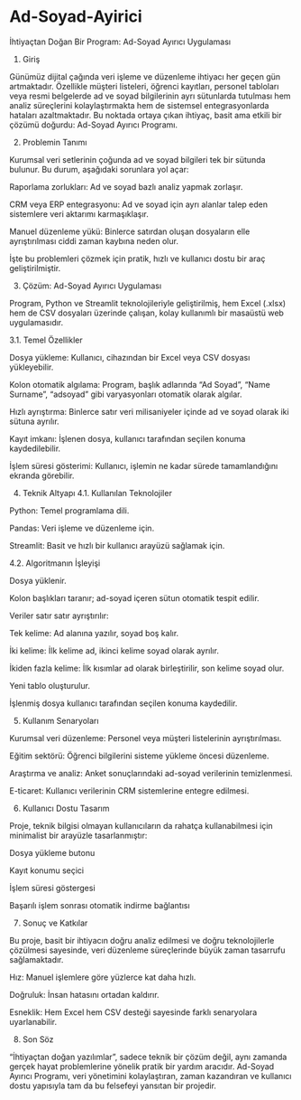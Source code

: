 # Ad-Soyad-Ayirici

İhtiyaçtan Doğan Bir Program: Ad-Soyad Ayırıcı Uygulaması

1. Giriş

Günümüz dijital çağında veri işleme ve düzenleme ihtiyacı her geçen gün artmaktadır. Özellikle müşteri listeleri, öğrenci kayıtları, personel tabloları veya resmi belgelerde ad ve soyad bilgilerinin ayrı sütunlarda tutulması hem analiz süreçlerini kolaylaştırmakta hem de sistemsel entegrasyonlarda hataları azaltmaktadır.
Bu noktada ortaya çıkan ihtiyaç, basit ama etkili bir çözümü doğurdu: Ad-Soyad Ayırıcı Programı.

2. Problemin Tanımı

Kurumsal veri setlerinin çoğunda ad ve soyad bilgileri tek bir sütunda bulunur. Bu durum, aşağıdaki sorunlara yol açar:

Raporlama zorlukları: Ad ve soyad bazlı analiz yapmak zorlaşır.

CRM veya ERP entegrasyonu: Ad ve soyad için ayrı alanlar talep eden sistemlere veri aktarımı karmaşıklaşır.

Manuel düzenleme yükü: Binlerce satırdan oluşan dosyaların elle ayrıştırılması ciddi zaman kaybına neden olur.

İşte bu problemleri çözmek için pratik, hızlı ve kullanıcı dostu bir araç geliştirilmiştir.

3. Çözüm: Ad-Soyad Ayırıcı Uygulaması

Program, Python ve Streamlit teknolojileriyle geliştirilmiş, hem Excel (.xlsx) hem de CSV dosyaları üzerinde çalışan, kolay kullanımlı bir masaüstü web uygulamasıdır.

3.1. Temel Özellikler

Dosya yükleme: Kullanıcı, cihazından bir Excel veya CSV dosyası yükleyebilir.

Kolon otomatik algılama: Program, başlık adlarında “Ad Soyad”, “Name Surname”, “adsoyad” gibi varyasyonları otomatik olarak algılar.

Hızlı ayrıştırma: Binlerce satır veri milisaniyeler içinde ad ve soyad olarak iki sütuna ayrılır.

Kayıt imkanı: İşlenen dosya, kullanıcı tarafından seçilen konuma kaydedilebilir.

İşlem süresi gösterimi: Kullanıcı, işlemin ne kadar sürede tamamlandığını ekranda görebilir.

4. Teknik Altyapı
4.1. Kullanılan Teknolojiler

Python: Temel programlama dili.

Pandas: Veri işleme ve düzenleme için.

Streamlit: Basit ve hızlı bir kullanıcı arayüzü sağlamak için.

4.2. Algoritmanın İşleyişi

Dosya yüklenir.

Kolon başlıkları taranır; ad-soyad içeren sütun otomatik tespit edilir.

Veriler satır satır ayrıştırılır:

Tek kelime: Ad alanına yazılır, soyad boş kalır.

İki kelime: İlk kelime ad, ikinci kelime soyad olarak ayrılır.

İkiden fazla kelime: İlk kısımlar ad olarak birleştirilir, son kelime soyad olur.

Yeni tablo oluşturulur.

İşlenmiş dosya kullanıcı tarafından seçilen konuma kaydedilir.

5. Kullanım Senaryoları

Kurumsal veri düzenleme: Personel veya müşteri listelerinin ayrıştırılması.

Eğitim sektörü: Öğrenci bilgilerini sisteme yükleme öncesi düzenleme.

Araştırma ve analiz: Anket sonuçlarındaki ad-soyad verilerinin temizlenmesi.

E-ticaret: Kullanıcı verilerinin CRM sistemlerine entegre edilmesi.

6. Kullanıcı Dostu Tasarım

Proje, teknik bilgisi olmayan kullanıcıların da rahatça kullanabilmesi için minimalist bir arayüzle tasarlanmıştır:

Dosya yükleme butonu

Kayıt konumu seçici

İşlem süresi göstergesi

Başarılı işlem sonrası otomatik indirme bağlantısı

7. Sonuç ve Katkılar

Bu proje, basit bir ihtiyacın doğru analiz edilmesi ve doğru teknolojilerle çözülmesi sayesinde, veri düzenleme süreçlerinde büyük zaman tasarrufu sağlamaktadır.

Hız: Manuel işlemlere göre yüzlerce kat daha hızlı.

Doğruluk: İnsan hatasını ortadan kaldırır.

Esneklik: Hem Excel hem CSV desteği sayesinde farklı senaryolara uyarlanabilir.

8. Son Söz

“İhtiyaçtan doğan yazılımlar”, sadece teknik bir çözüm değil, aynı zamanda gerçek hayat problemlerine yönelik pratik bir yardım aracıdır. Ad-Soyad Ayırıcı Programı, veri yönetimini kolaylaştıran, zaman kazandıran ve kullanıcı dostu yapısıyla tam da bu felsefeyi yansıtan bir projedir.
